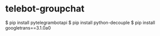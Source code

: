 # telebot-groupchat

$ pip install pytelegrambotapi
$ pip install python-decouple
$ pip install googletrans==3.1.0a0
